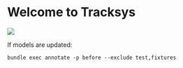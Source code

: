 # Welcome to Tracksys

[<img src="https://secure.travis-ci.org/acurley/tracksys.png" />](http://travis-ci.org/acurley/tracksys)

If models are updated:

    bundle exec annotate -p before --exclude test,fixtures
